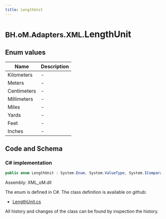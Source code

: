 ```yaml
---
title: LengthUnit
---
```


# <small>BH.oM.Adapters.XML.</small>**LengthUnit**



## Enum values

| Name            | Description                                                    |
|-----------------|----------------------------------------------------------------|
| Kilometers |  -  |
| Meters |  -  |
| Centimeters |  -  |
| Millimeters |  -  |
| Miles |  -  |
| Yards |  -  |
| Feet |  -  |
| Inches |  -  |


## Code and Schema

### C# implementation

``` C# title="C#"
public enum LengthUnit : System.Enum, System.ValueType, System.IComparable, System.ISpanFormattable, System.IFormattable, System.IConvertible
```

Assembly: XML_oM.dll

The enum is defined in C#. The class definition is available on github:

- [LengthUnit.cs](https://github.com/BHoM/XML_Toolkit/blob/develop/XML_oM/GBXML\Enums\LengthUnit.cs)

All history and changes of the class can be found by inspection the history.
